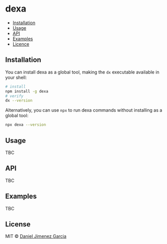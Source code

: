 # dexa


* [Installation](#installation)
* [Usage](#usage)
* [API](#api)
* [Examples](#examples)
* [Licence](#license)

## Installation

You can install dexa as a global tool, making the `dx` executable available in your shell:
```sh
# install
npm install -g dexa
# verify
dx --version
```

Alternatively, you can use `npx` to run dexa commands without installing as a global tool:
```sh
npx dexa --version
```

## Usage

TBC

## API

TBC

## Examples

TBC

## License

MIT © [Daniel Jimenez Garcia](https://danijg.github.io/)
